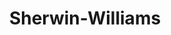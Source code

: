 ---
title: "Sherwin-Williams"
url: /baton-rouge/sherwin-williams-florida-boulevard/
shop: Farben
---